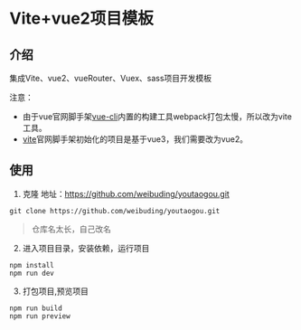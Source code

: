 # Vite+vue2项目模板
## 介绍
集成Vite、vue2、vueRouter、Vuex、sass项目开发模板

注意：
- 由于vue官网脚手架[vue-cli](https://cli.vuejs.org/zh/index.html)内置的构建工具webpack打包太慢，所以改为vite工具。
- [vite](https://vitejs.cn/)官网脚手架初始化的项目是基于vue3，我们需要改为vue2。

## 使用

1. 克隆
地址：https://github.com/weibuding/youtaogou.git
```
git clone https://github.com/weibuding/youtaogou.git
```
> 仓库名太长，自己改名

2. 进入项目目录，安装依赖，运行项目
```
npm install
npm run dev
```
3. 打包项目,预览项目
```
npm run build
npm run preview
```